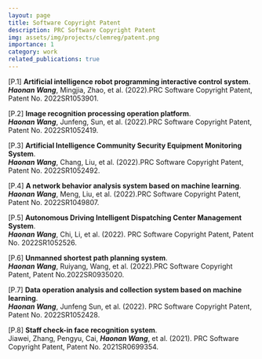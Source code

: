 ```yaml
---
layout: page
title: Software Copyright Patent
description: PRC Software Copyright Patent
img: assets/img/projects/clemreg/patent.png
importance: 1
category: work
related_publications: true
---
```


[P.1] **Artificial intelligence robot programming interactive control system**.\
      ***Haonan Wang***, Mingjia, Zhao, et al. (2022).PRC Software Copyright Patent, Patent No. 2022SR1053901.
 
[P.2] **Image recognition processing operation platform**. \
      ***Haonan Wang***, Junfeng, Sun, et al. (2022).PRC Software Copyright Patent, Patent No. 2022SR1052419.
      
[P.3] **Artificial Intelligence Community Security Equipment Monitoring System**.\
      ***Haonan Wang***, Chang, Liu, et al. (2022).PRC Software Copyright Patent, Patent No. 2022SR1052492.
      
[P.4] **A network behavior analysis system based on machine learning**.\
      ***Haonan Wang***, Meng, Liu, et al. (2022).PRC Software Copyright Patent, Patent No. 2022SR1049807.
      
[P.5] **Autonomous Driving Intelligent Dispatching Center Management System**.\
      ***Haonan Wang***, Chi, Li, et al. (2022). PRC Software Copyright Patent, Patent No. 2022SR1052526.
      
[P.6] **Unmanned shortest path planning system**.\
      ***Haonan Wang***, Ruiyang, Wang, et al. (2022).PRC Software Copyright Patent, Patent No.2022SR0935020.
      
[P.7] **Data operation analysis and collection system based on machine learning**. \
      ***Haonan Wang***, Junfeng Sun, et al. (2022). PRC Software Copyright Patent, Patent No. 2022SR1052428.
      
[P.8] **Staff check-in face recognition system**.\
    Jiawei, Zhang, Pengyu, Cai, ***Haonan Wang***, et al. (2021). PRC Software Copyright Patent, Patent No. 2021SR0699354.
